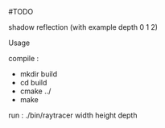 #TODO

shadow
reflection (with example depth 0 1 2)

Usage

compile :
- mkdir build
- cd build
- cmake ../
- make

run :
./bin/raytracer	width height depth
